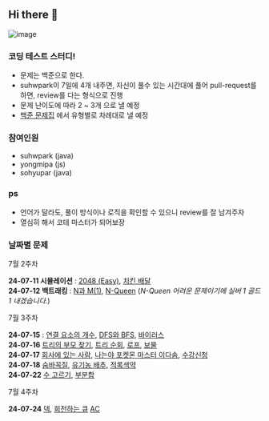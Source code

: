 ## Hi there 👋
![image](https://github.com/user-attachments/assets/8fb611b6-e3f0-42c3-943a-d45f370134cc)
### 코딩 테스트 스터디!
- 문제는 백준으로 한다.
- suhwpark이 7일에 4개 내주면, 자신이 풀수 있는 시간대에 풀어 pull-request를 하면, review를 다는 형식으로 진행
- 문제 난이도에 따라 2 ~ 3개 으로 낼 예정
- [백준 문제집](https://www.acmicpc.net/workbook/top) 에서 유형별로 차례대로 낼 예정
  
### 참여인원
- suhwpark (java)
- yongmipa (js)
- sohyupar (java)

### ps
- 언어가 달라도, 풀이 방식이나 로직을 확인할 수 있으니 review를 잘 남겨주자
- 열심히 해서 코테 마스터가 되어보장
  
### 날짜별 문제
7월 2주차

**24-07-11 시뮬레이션** : [2048 (Easy)](https://www.acmicpc.net/problem/12100), [치킨 배달](https://www.acmicpc.net/problem/15686)   
**24-07-12 백트래킹** : [N과 M(1)](https://www.acmicpc.net/problem/15649), [N-Queen](https://www.acmicpc.net/problem/9663) (*N-Queen 어려운 문제이기에 실버 1 골드 1 내겠습니다.*)

7월 3주차

**24-07-15** : [연결 요소의 개수](https://www.acmicpc.net/problem/11724), [DFS와 BFS](https://www.acmicpc.net/problem/1260), [바이러스](https://www.acmicpc.net/problem/2606)         
**24-07-16** [트리의 부모 찾기](https://www.acmicpc.net/problem/11725), [트리 순회](https://www.acmicpc.net/problem/1991), [로프](https://www.acmicpc.net/problem/2217), [보물](https://www.acmicpc.net/problem/1026)      
**24-07-17** [회사에 있는 사람](https://www.acmicpc.net/problem/7785), [나는야 포켓몬 마스터 이다솜](https://www.acmicpc.net/problem/1620), [수강신청](https://www.acmicpc.net/problem/13414)         
**24-07-18** [숨바꼭질](https://www.acmicpc.net/problem/1697), [유기농 배추](https://www.acmicpc.net/problem/1012), [적록색약](https://www.acmicpc.net/problem/10026)             
**24-07-22** [수 고르기](https://www.acmicpc.net/problem/2230), [부분합](https://www.acmicpc.net/problem/1806)                 

7월 4주차

**24-07-24** [덱](https://www.acmicpc.net/problem/10866), [회전하는 큐](https://www.acmicpc.net/problem/1021) [AC](https://www.acmicpc.net/problem/5430)       
